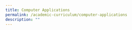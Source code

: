 ```yaml
---
title: Computer Applications
permalink: /academic-curriculum/computer-applications
description: ""
---
```

